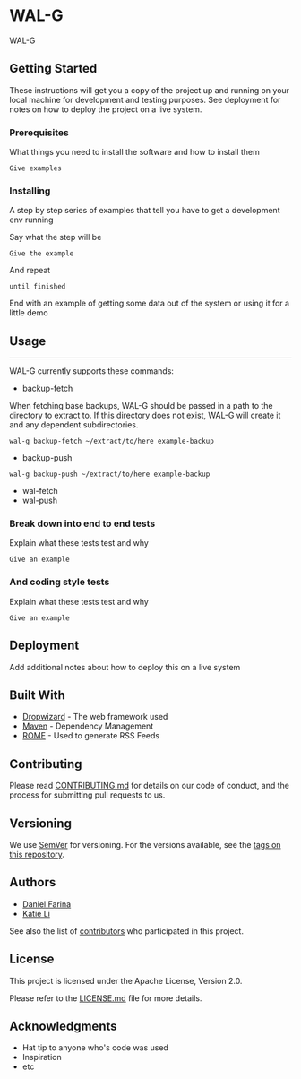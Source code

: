 # WAL-G

WAL-G 

## Getting Started

These instructions will get you a copy of the project up and running on your local machine for development and testing purposes. See deployment for notes on how to deploy the project on a live system.

### Prerequisites

What things you need to install the software and how to install them

```
Give examples
```

### Installing

A step by step series of examples that tell you have to get a development env running

Say what the step will be

```
Give the example
```

And repeat

```
until finished
```

End with an example of getting some data out of the system or using it for a little demo

## Usage
-----------
WAL-G currently supports these commands:

* backup-fetch

When fetching base backups, WAL-G should be passed in a path to the directory to extract to. If this directory does not exist, WAL-G will create it and any dependent subdirectories. 

```
wal-g backup-fetch ~/extract/to/here example-backup
```
* backup-push


```
wal-g backup-push ~/extract/to/here example-backup
```

* wal-fetch
* wal-push



### Break down into end to end tests

Explain what these tests test and why

```
Give an example
```

### And coding style tests

Explain what these tests test and why

```
Give an example
```

## Deployment

Add additional notes about how to deploy this on a live system

## Built With

* [Dropwizard](http://www.dropwizard.io/1.0.2/docs/) - The web framework used
* [Maven](https://maven.apache.org/) - Dependency Management
* [ROME](https://rometools.github.io/rome/) - Used to generate RSS Feeds

## Contributing

Please read [CONTRIBUTING.md](https://gist.github.com/PurpleBooth/b24679402957c63ec426) for details on our code of conduct, and the process for submitting pull requests to us.

## Versioning

We use [SemVer](http://semver.org/) for versioning. For the versions available, see the [tags on this repository](https://github.com/your/project/tags). 

## Authors

* [Daniel Farina](https://github.com/fdr)
* [Katie Li](https://github.com/katie31)

See also the list of [contributors](https://github.com/your/project/contributors) who participated in this project.

## License

This project is licensed under the Apache License, Version 2.0. 

Please refer to the [LICENSE.md](LICENSE.md) file for more details.

## Acknowledgments

* Hat tip to anyone who's code was used
* Inspiration
* etc
